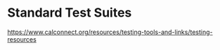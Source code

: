 # Standard Test Suites

https://www.calconnect.org/resources/testing-tools-and-links/testing-resources
